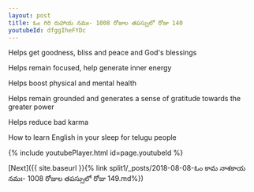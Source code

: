 ```yaml
---
layout: post
title: ఓం గిరి రుహాయ నమః- 1008 రోజుల తపస్సులో రోజు 140
youtubeId: dfggIheFYDc
---
```

 
 
Helps get goodness, bliss and peace and God's blessings
 
Helps remain focused, help generate inner energy 
 
Helps boost physical and mental health 
 
Helps remain grounded and generates a sense of gratitude towards the greater power 
 
Helps reduce bad karma
 
How to learn English in your sleep for telugu people
 
 
 
 


{% include youtubePlayer.html id=page.youtubeId %}
 
[Next]({{ site.baseurl }}{% link split1/_posts/2018-08-08-ఓం కామ నాశకాయ నమః- 1008 రోజుల తపస్సులో రోజు 149.md%})
 
